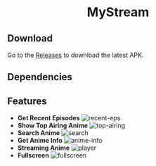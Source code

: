 <h1 align="center">MyStream</h1>

## Download
Go to the [Releases](https://github.com/fnakhsan/MyStream/releases) to download the latest APK.

## Dependencies

## Features
- **Get Recent Episodes**
![recent-eps](https://user-images.githubusercontent.com/79033189/208720112-3fda7a34-98d5-4337-bc4d-8664d4f8a315.png)
- **Show Top Airing Anime**
![top-airing](https://user-images.githubusercontent.com/79033189/208720164-6eeb19f7-2834-48c5-875e-01f684efccf8.png)
- **Search Anime**
![search](https://user-images.githubusercontent.com/79033189/208720254-b403bb20-8751-43ab-8560-f4362e132b4a.png)
- **Get Anime Info**
![anime-info](https://user-images.githubusercontent.com/79033189/208720376-5cd00409-5970-4c79-a44c-28877d0b48e2.jpg)
- **Streaming Anime**
![player](https://user-images.githubusercontent.com/79033189/208720447-3aaefa17-24c0-433e-9e73-a0f1d97cc78b.png)
- **Fullscreen**
![fullscreen](https://user-images.githubusercontent.com/79033189/208720503-678989ac-202b-481d-a98a-61884c75d6c9.png)
